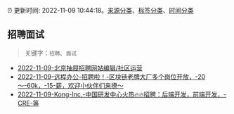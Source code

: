 :alarm_clock: 更新时间: 2022-11-09 10:44:18。[来源分类](../README.md)、[标签分类](../TAGS.md)、[时间分类](../TIMELINE.md)

## 招聘面试


> 关键字：`招聘`、`面试`



- [2022-11-09-北京抽屉招聘网站编辑/社区运营](https://www.v2ex.com/t/893920) 
- [2022-11-09-远程办公-招聘啦！-区块链老牌大厂多个岗位开放，-20～-60k，-15-薪，欢迎小伙伴们来撩～](https://www.v2ex.com/t/893916) 
- [2022-11-09-Kong-Inc.-中国研发中心火热🔥🔥招聘：后端开发，前端开发，-CRE-等](https://www.v2ex.com/t/893885) 